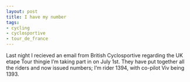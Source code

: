 ```yaml
---
layout: post
title: I have my number
tags:
- cycling
- cyclosportive
- tour_de_france
---
```

Last night I recieved an email from British Cyclosportive regarding the UK etape Tour thingie I’m taking part in on July 1st. They have put together all the riders and now issued numbers; I’m rider 1394, with co-pilot Viv being 1393.
